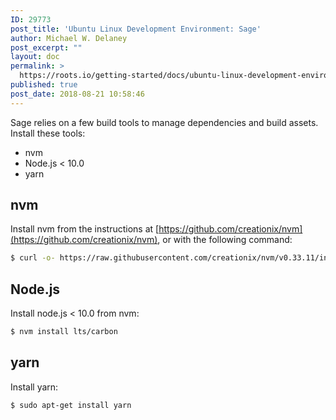 ```yaml
---
ID: 29773
post_title: 'Ubuntu Linux Development Environment: Sage'
author: Michael W. Delaney
post_excerpt: ""
layout: doc
permalink: >
  https://roots.io/getting-started/docs/ubuntu-linux-development-environment-sage/
published: true
post_date: 2018-08-21 10:58:46
---
```

Sage relies on a few build tools to manage dependencies and build assets. Install these tools:

- nvm
- Node.js < 10.0
- yarn

## nvm

Install nvm from the instructions at [https://github.com/creationix/nvm](https://github.com/creationix/nvm), or with the following command:

```sh
$ curl -o- https://raw.githubusercontent.com/creationix/nvm/v0.33.11/install.sh | bash
```

## Node.js

Install node.js < 10.0 from nvm:

```sh
$ nvm install lts/carbon
```

## yarn

Install yarn:

```sh
$ sudo apt-get install yarn
```
